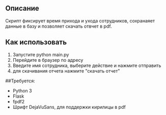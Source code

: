 ## Описание
Скрипт фиксирует время прихода и ухода сотрудников, сохранаяет данные в базу и позволяет скачать отвчет в pdf.

## Как использовать
1. Запустите python main.py
2. Перейдите в браузер по адресу
3. Введите имя сотрудника, выберите действие и нажмите отправить
4. для скачивания отчета нажмите "скачать отчет"

##Требуется:
- Python 3
- Flask
- fpdf2
- Шрифт DejaVuSans, для поддержки кирилицы в pdf


